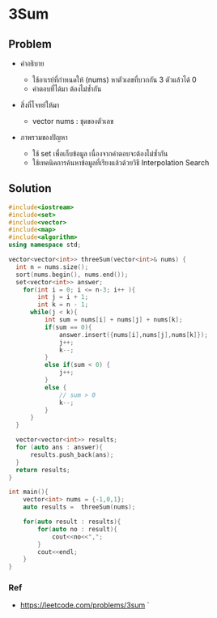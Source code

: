 # 3Sum

## Problem

- คำอธิบาย

  - ใช้อาเรย์ที่กำหนดให้ (nums) หาตัวเลขที่บวกกัน 3 ตัวแล้วได้ 0
  - คำตอบที่ได้มา ต้องไม่ซ้ำกัน

- สิ่งที่โจทย์ให้มา

  - vector<int> nums : ชุดของตัวเลข

- ภาพรวมของปัญหา
  - ใช้ set เพื่อเก็บข้อมูล เนื่องจากคำตอบจะต้องไม่ซ้ำกัน
  - ใช้เทคนิคการค้นหาข้อมูลที่เรียงแล้วด้วยวิธี Interpolation Search

## Solution

```c++
#include<iostream>
#include<set>
#include<vector>
#include<map>
#include<algorithm>
using namespace std;

vector<vector<int>> threeSum(vector<int>& nums) {
  int n = nums.size();
  sort(nums.begin(), nums.end());
  set<vector<int>> answer;
    for(int i = 0; i <= n-3; i++ ){
        int j = i + 1;
        int k = n - 1;
      while(j < k){
          int sum = nums[i] + nums[j] + nums[k];
          if(sum == 0){
              answer.insert({nums[i],nums[j],nums[k]});
              j++;
              k--;
          }
          else if(sum < 0) {
              j++;
          }
          else {
              // sum > 0
              k--;
          }
      }
  }

  vector<vector<int>> results;
  for (auto ans : answer){
      results.push_back(ans);
  }
  return results;
}

int main(){
    vector<int> nums = {-1,0,1};
    auto results =  threeSum(nums);

	for(auto result : results){
		for(auto no : result){
			cout<<no<<",";
		}
		cout<<endl;
	}
}
```

### Ref

- https://leetcode.com/problems/3sum
  `
